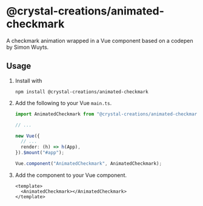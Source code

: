 # @crystal-creations/animated-checkmark
A checkmark animation wrapped in a Vue component based on a codepen by Simon Wuyts.

## Usage
1. Install with

   `npm install @crystal-creations/animated-checkmark`

2. Add the following to your Vue `main.ts`.
    ```ts
    import AnimatedCheckmark from "@crystal-creations/animated-checkmark";
    
    // ...
    
    new Vue({
      // ...
      render: (h) => h(App),
    }).$mount("#app");
    
    Vue.component("AnimatedCheckmark", AnimatedCheckmark);
    ```

3. Add the component to your Vue component.
    ```vue
    <template>
      <AnimatedCheckmark></AnimatedCheckmark>
    </template>
    ```